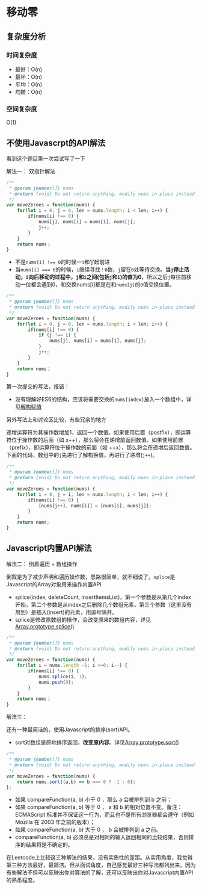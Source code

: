 # 移动零

## 复杂度分析

### 时间复杂度

- 最好：O(n)
- 最坏：O(n)
- 平均：O(n)
- 均摊：O(n)

### 空间复杂度

O(1)

## 不使用Javascrpt的API解法

看到这个题目第一次尝试写了一下

解法一： 双指针解法


```js
/**
 * @param {number[]} nums
 * @return {void} Do not return anything, modify nums in-place instead.
 */
var moveZeroes = function(nums) {
    for(let i = 0, j = 0, len = nums.length; i < len; i++) {
        if(nums[i] !== 0) {
            nums[j], nums[i] = nums[i], nums[j];
            j++;
        }
    }
    return nums；
}
```

- 不是`nums[i] !== 0`的时候一`i`和'j'起前进
- 当`nums[i] === 0`的时候，`i`继续寻找`！0`数，`j`留在`0`处等待交换。**当`j`停止活动，`i`向后移动的过程中，`j`和`i`之间(包括`j`和`i`)的值为0**，所以之后`j`每往前移动一位都会遇到0，和交换nums[i]都是在和`nums[j]`的`0`值交换位置。

```js
/**
 * @param {number[]} nums
 * @return {void} Do not return anything, modify nums in-place instead.
 */
var moveZeroes = function(nums) {
    for(let i = 0, j = 0, len = nums.length; i < len; i++) {
        if(nums[i] !== 0) {
            if (j !== i) {
                nums[j], nums[i] = nums[i], nums[j];
            }
            j++;
        }
    }
    return nums；
}
```

第一次提交的写法，报错：

- 没有理解好ES6的结构，应该将需要交换的`nums[index]`放入一个数组中，详见[解构赋值](https://developer.mozilla.org/zh-CN/docs/Web/JavaScript/Reference/Operators/Destructuring_assignment)

另外写法上和讨论区比较，有些冗余的地方

递增运算符为其操作数增加1，返回一个数值。如果使用后置（postfix），即运算符位于操作数的后面（如 x++），那么将会在递增前返回数值。如果使用前置（prefix），即运算符位于操作数的前面（如 ++x），那么将会在递增后返回数值。下面的代码，数组中的`j`先进行了解构换值，再进行了递增(`j++`)。

```js
/**
 * @param {number[]} nums
 * @return {void} Do not return anything, modify nums in-place instead.
 */
var moveZeroes = function(nums) {
    for(let i = 0, j = i, len = nums.length; i < len; i++) {
        if(nums[i] !== 0) {
            [nums[j++], nums[i]] = [nums[i], nums[j]];
        }
    }
    return nums;
}
```

## Javascript内置API解法

解法二： 倒着遍历 + 数组操作

倒叙是为了减少声明和遍历操作数，思路很简单，就不细说了。`splice`是Javascript的Array对象用来操作内置API

- splice(index, deleteCount, insertItemsList)，第一个参数是从第几个index开始，第二个参数是从index之后删除几个数组元素，第三个参数（这里没有用到）是插入(insert)的元素，用逗号隔开。
- splice是修改原数组的操作，会改变原来的数组内容，详见[Array.prototype.splice()](https://developer.mozilla.org/en-US/docs/Web/JavaScript/Reference/Global_Objects/Array/splice)

```js
/**
 * @param {number[]} nums
 * @return {void} Do not return anything, modify nums in-place instead.
 */
var moveZeroes = function(nums) {
    for(let i = nums.length -1; i >=0; i--) {
        if(nums[i] !== 0) {
            nums.splice(i, 1);
            nums.push(0);
        }
    }
    return nums；
}
```

解法三：

还有一种最简洁的，使用Javascript的排序(sort)API。

- sort对数组是原地排序返回，**改变原内容**。详见[Array.prototype.sort()](https://developer.mozilla.org/zh-CN/docs/Web/JavaScript/Reference/Global_Objects/Array/sort)

```js
/**
 * @param {number[]} nums
 * @return {void} Do not return anything, modify nums in-place instead.
 */
var moveZeroes = function(nums) {
    return nums.sort((a,b) => b === 0 ? -1 : 0);
};
```

- 如果 compareFunction(a, b) 小于 0 ，那么 a 会被排列到 b 之前；
- 如果 compareFunction(a, b) 等于 0 ， a 和 b 的相对位置不变。备注： ECMAScript 标准并不保证这一行为，而且也不是所有浏览器都会遵守（例如 Mozilla 在 2003 年之前的版本）；
- 如果 compareFunction(a, b) 大于 0 ， b 会被排列到 a 之前。
- compareFunction(a, b) 必须总是对相同的输入返回相同的比较结果，否则排序的结果将是不确定的。

在Leetcode上比较这三种解法的结果，没有实质性的差距。从实用角度，我觉得第三种方法最好，最简洁。但从面试角度，自己感觉最好三种写法都列出来。因为有些解法不但可以反映出你对算法的了解，还可以反映出你对Javascript内置API的熟悉程度。